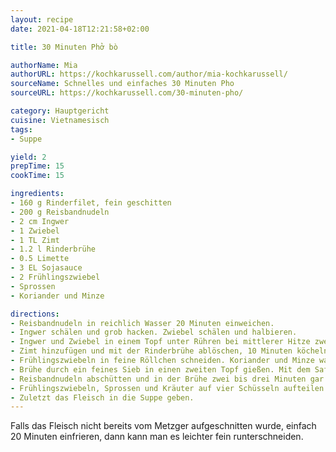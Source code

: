 ```yaml
---
layout: recipe
date: 2021-04-18T12:21:58+02:00

title: 30 Minuten Phở bò

authorName: Mia
authorURL: https://kochkarussell.com/author/mia-kochkarussell/
sourceName: Schnelles und einfaches 30 Minuten Pho
sourceURL: https://kochkarussell.com/30-minuten-pho/

category: Hauptgericht
cuisine: Vietnamesisch
tags:
- Suppe

yield: 2
prepTime: 15
cookTime: 15

ingredients:
- 160 g Rinderfilet, fein geschitten
- 200 g Reisbandnudeln
- 2 cm Ingwer
- 1 Zwiebel
- 1 TL Zimt
- 1.2 l Rinderbrühe
- 0.5 Limette
- 3 EL Sojasauce
- 2 Frühlingszwiebel
- Sprossen
- Koriander und Minze

directions:
- Reisbandnudeln in reichlich Wasser 20 Minuten einweichen.
- Ingwer schälen und grob hacken. Zwiebel schälen und halbieren.
- Ingwer und Zwiebel in einem Topf unter Rühren bei mittlerer Hitze zwei Minuten schmoren. 
- Zimt hinzufügen und mit der Rinderbrühe ablöschen, 10 Minuten köcheln lassen.
- Frühlingszwiebeln in feine Röllchen schneiden. Koriander und Minze waschen, trocken schütteln und fein hacken.
- Brühe durch ein feines Sieb in einen zweiten Topf gießen. Mit dem Saft von einer halben Limette und Sojasauce abschmecken.
- Reisbandnudeln abschütten und in der Brühe zwei bis drei Minuten gar kochen.
- Frühlingszwiebeln, Sprossen und Kräuter auf vier Schüsseln aufteilen. Mit Brühe und Nudeln auffüllen.
- Zuletzt das Fleisch in die Suppe geben.
---
```


Falls das Fleisch nicht bereits vom Metzger aufgeschnitten wurde, einfach 20 Minuten einfrieren, dann kann man es leichter fein runterschneiden.
